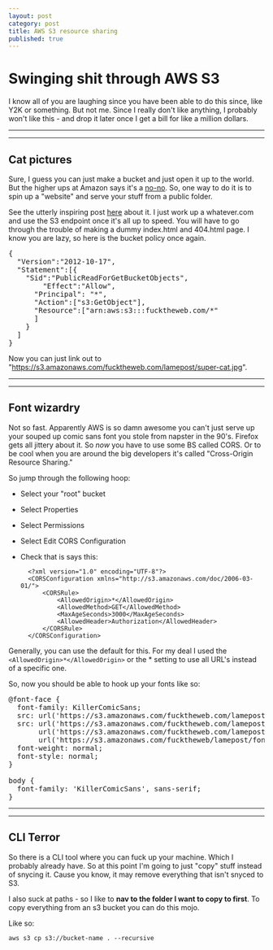 ```yaml
---
layout: post
category: post
title: AWS S3 resource sharing
published: true
---
```


# Swinging shit through AWS S3

I know all of you are laughing since you have been able to do this since, like Y2K or something. But not me. Since I really don't like anything, I probably won't like this - and drop it later once I get a bill for like a million dollars.

***
<hr class="rule">

## Cat pictures

Sure, I guess you can just make a bucket and just open it up to the world. But the higher ups at Amazon says it's a [no-no](https://aws.amazon.com/articles/5050). So, one way to do it is to spin up a "website" and serve your stuff from a public folder.

See the utterly inspiring post [here](http://herebyaccident.com/post/2016/04/05/aws-s3.html) about it. I just work up a whatever.com and use the S3 endpoint once it's all up to speed. You will have to go through the trouble of making a dummy index.html and 404.html page. I know you are lazy, so here is the bucket policy once again.

<pre>
{
  "Version":"2012-10-17",
  "Statement":[{
	"Sid":"PublicReadForGetBucketObjects",
        "Effect":"Allow",
	  "Principal": "*",
      "Action":["s3:GetObject"],
      "Resource":["arn:aws:s3:::fucktheweb.com/*"
      ]
    }
  ]
}
</pre>

Now you can just link out to "https://s3.amazonaws.com/fucktheweb.com/lamepost/super-cat.jpg".

***
<hr class="rule">

## Font wizardry

Not so fast. Apparently AWS is so damn awesome you can't just serve up your souped up comic sans font you stole from napster in the 90's. Firefox gets all jittery about it. So *now* you have to use some BS called CORS. Or to be cool when you are around the big developers it's called "Cross-Origin Resource Sharing."

So jump through the following hoop:

+ Select your "root" bucket
+ Select Properties
+ Select Permissions
+ Select Edit CORS Configuration
+ Check that is says this:

		<?xml version="1.0" encoding="UTF-8"?>
		<CORSConfiguration xmlns="http://s3.amazonaws.com/doc/2006-03-01/">
    		<CORSRule>
        		<AllowedOrigin>*</AllowedOrigin>
        		<AllowedMethod>GET</AllowedMethod>
        		<MaxAgeSeconds>3000</MaxAgeSeconds>
        		<AllowedHeader>Authorization</AllowedHeader>
    		</CORSRule>
		</CORSConfiguration>

Generally, you can use the default for this. For my deal I used the `<AllowedOrigin>*</AllowedOrigin>` or the * setting to use all URL's instead of a specific one.

So, now you should be able to hook up your fonts like so:

<pre>
@font-face {
  font-family: KillerComicSans;
  src: url('https://s3.amazonaws.com/fucktheweb.com/lamepost/fonts/KillerComicSans.eot');
  src: url('https://s3.amazonaws.com/fucktheweb.com/lamepost/fonts/KillerComicSans.eot?#iefix') format('embedded-opentype'),
       url('https://s3.amazonaws.com/fucktheweb.com/lamepost/fonts/KillerComicSans.woff') format('woff'),
       url('https://s3.amazonaws.com/fucktheweb/lamepost/fonts/KillerComicSans.ttf') format('truetype');
  font-weight: normal;
  font-style: normal;
}

body {
  font-family: 'KillerComicSans', sans-serif;
}
</pre>

***
<hr class="rule">

## CLI Terror 

So there is a CLI tool where you can fuck up your machine. Which I probably already have. So at this point I'm going to just "copy" stuff instead of snycing it. Cause you know, it may remove everything that isn't snyced to S3.

I also suck at paths - so I like to **nav to the folder I want to copy to first**. To copy everything from an s3 bucket you can do this mojo.

Like so:

	aws s3 cp s3://bucket-name . --recursive
